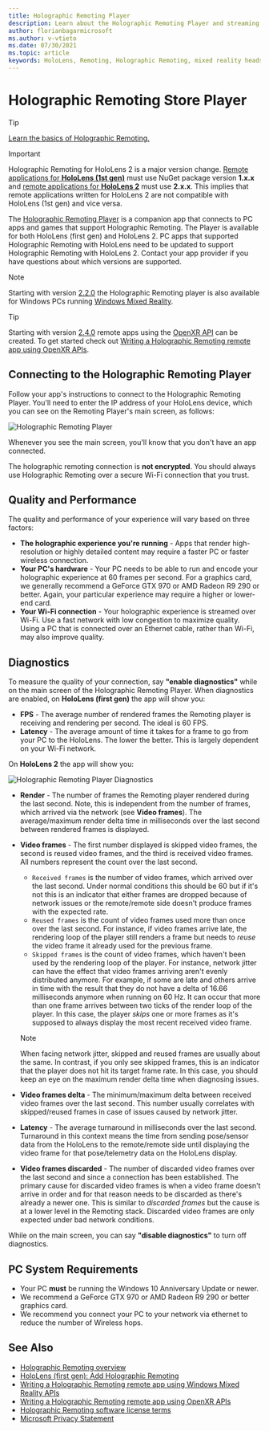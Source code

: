 ```yaml
---
title: Holographic Remoting Player
description: Learn about the Holographic Remoting Player and streaming holographic content from a PC to your HoloLens in real time over Wi-Fi.
author: florianbagarmicrosoft
ms.author: v-vtieto
ms.date: 07/30/2021
ms.topic: article
keywords: HoloLens, Remoting, Holographic Remoting, mixed reality headset, windows mixed reality headset, virtual reality headset, diagnostics, performance
---
```


# Holographic Remoting Store Player

>[!TIP]
>[Learn the basics of Holographic Remoting.](holographic-remoting-overview.md)

>[!IMPORTANT]
>Holographic Remoting for HoloLens 2 is a major version change. [Remote applications for **HoloLens (1st gen)**](add-holographic-remoting.md) must use NuGet package version **1.x.x** and [remote applications for **HoloLens 2**](holographic-remoting-create-remote-wmr.md) must use **2.x.x**. This implies that remote applications written for HoloLens 2 are not compatible with HoloLens (1st gen) and vice versa.

The [Holographic Remoting Player](https://www.microsoft.com/p/holographic-remoting-player/9nblggh4sv40) is a companion app that connects to PC apps and games that support Holographic Remoting. The Player is available for both HoloLens (first gen) and HoloLens 2.  PC apps that supported Holographic Remoting with HoloLens need to be updated to support Holographic Remoting with HoloLens 2. Contact your app provider if you have questions about which versions are supported.

>[!Note]
>Starting with version [2.2.0](holographic-remoting-version-history.md#v2.2.0) the Holographic Remoting player is also available for Windows PCs running [Windows Mixed Reality](../../discover/navigating-the-windows-mixed-reality-home.md).

>[!TIP]
>Starting with version [2.4.0](holographic-remoting-version-history.md#v2.4.0) remote apps using the [OpenXR API](../native/openxr.md) can be created. To get started check out [Writing a Holographic Remoting remote app using OpenXR APIs](holographic-remoting-create-remote-openxr.md).

## Connecting to the Holographic Remoting Player

Follow your app's instructions to connect to the Holographic Remoting Player. You'll need to enter the IP address of your HoloLens device, which you can see on the Remoting Player's main screen, as follows:

![Holographic Remoting Player](images/holographicremotingplayer.png)

Whenever you see the main screen, you'll know that you don't have an app connected.

The holographic remoting connection is **not encrypted**. You should always use Holographic Remoting over a secure Wi-Fi connection that you trust.

## Quality and Performance

The quality and performance of your experience will vary based on three factors:
* **The holographic experience you're running** - Apps that render high-resolution or highly detailed content may require a faster PC or faster wireless connection.
* **Your PC's hardware** - Your PC needs to be able to run and encode your holographic experience at 60 frames per second. For a graphics card, we generally recommend a GeForce GTX 970 or AMD Radeon R9 290 or better. Again, your particular experience may require a higher or lower-end card.
* **Your Wi-Fi connection** - Your holographic experience is streamed over Wi-Fi. Use a fast network with low congestion to maximize quality. Using a PC that is connected over an Ethernet cable, rather than Wi-Fi, may also improve quality.

## Diagnostics

To measure the quality of your connection, say **"enable diagnostics"** while on the main screen of the Holographic Remoting Player. When diagnostics are enabled, on **HoloLens (first gen)** the app will show you:

* **FPS** - The average number of rendered frames the Remoting player is receiving and rendering per second. The ideal is 60 FPS.
* **Latency** - The average amount of time it takes for a frame to go from your PC to the HoloLens. The lower the better. This is largely dependent on your Wi-Fi network.

On **HoloLens 2** the app will show you:

![Holographic Remoting Player Diagnostics](images/holographicremotingplayer-diag.png)

* **Render** - The number of frames the Remoting player rendered during the last second. Note, this is independent from the number of frames, which arrived via the network (see **Video frames**). The average/maximum render delta time in milliseconds over the last second between rendered frames is displayed.

* **Video frames** - The first number displayed is skipped video frames, the second is reused video frames, and the third is received video frames. All numbers represent the count over the last second.
    * ```Received frames``` is the number of video frames, which arrived over the last second. Under normal conditions this should be 60 but if it's not this is an indicator that either frames are dropped because of network issues or the remote/remote side doesn't produce frames with the expected rate.
    * ```Reused frames``` is the count of video frames used more than once over the last second. For instance, if video frames arrive late, the rendering loop of the player still renders a frame but needs to *reuse* the video frame it already used for the previous frame.
    * ```Skipped frames``` is the count of video frames, which haven't been used by the rendering loop of the player. For instance, network jitter can have the effect that video frames arriving aren't evenly distributed anymore. For example, if some are late and others arrive in time with the result that they do not have a delta of 16.66 milliseconds anymore when running on 60 Hz. It can occur that more than one frame arrives between two ticks of the render loop of the player. In this case, the player *skips* one or more frames as it's supposed to always display the most recent received video frame.

    >[!NOTE]
    >When facing network jitter, skipped and reused frames are usually about the same. In contrast, if you only see skipped frames, this is an indicator that the player does not hit its target frame rate. In this case, you should keep an eye on the maximum render delta time when diagnosing issues.

* **Video frames delta** - The minimum/maximum delta between received video frames over the last second. This number usually correlates with skipped/reused frames in case of issues caused by network jitter.
* **Latency** - The average turnaround in milliseconds over the last second. 
Turnaround in this context means the time from sending pose/sensor data from the HoloLens to the remote/remote side until displaying the video frame for that pose/telemetry data on the HoloLens display.
* **Video frames discarded** - The number of discarded video frames over the last second and since a connection has been established. The primary cause for discarded video frames is when a video frame doesn't arrive in order and for that reason needs to be discarded as there's already a newer one. This is similar to *discarded frames* but the cause is at a lower level in the Remoting stack. Discarded video frames are only expected under bad network conditions.

While on the main screen, you can say **"disable diagnostics"** to turn off diagnostics.

## PC System Requirements
* Your PC **must** be running the Windows 10 Anniversary Update or newer.
* We recommend a GeForce GTX 970 or AMD Radeon R9 290 or better graphics card.
* We recommend you connect your PC to your network via ethernet to reduce the number of Wireless hops.

## See Also
* [Holographic Remoting overview](holographic-remoting-overview.md)
* [HoloLens (first gen): Add Holographic Remoting](add-holographic-remoting.md)
* [Writing a Holographic Remoting remote app using Windows Mixed Reality APIs](holographic-remoting-create-remote-wmr.md)
* [Writing a Holographic Remoting remote app using OpenXR APIs](holographic-remoting-create-remote-openxr.md)
* [Holographic Remoting software license terms](/legal/mixed-reality/microsoft-holographic-remoting-software-license-terms)
* [Microsoft Privacy Statement](https://go.microsoft.com/fwlink/?LinkId=521839)